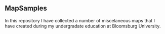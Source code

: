 ## MapSamples
In this  repository I have collected a number of miscelaneous maps that I have created during my undergradate education at Bloomsburg University.
